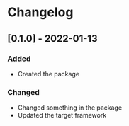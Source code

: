 # Changelog

## [0.1.0] - 2022-01-13

### Added

- Created the package

### Changed

- Changed something in the package
- Updated the target framework
